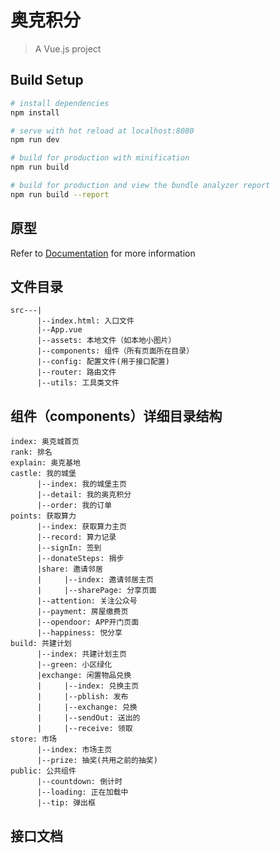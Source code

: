 # 奥克积分

> A Vue.js project

## Build Setup

``` bash
# install dependencies
npm install

# serve with hot reload at localhost:8080
npm run dev

# build for production with minification
npm run build

# build for production and view the bundle analyzer report
npm run build --report
```
## 原型
Refer to [Documentation](https://pro.modao.cc/app/TEs7jkqdfkXhL3q29XJEYvWhzrGpVt1#screen=s3D3C0A8E941540542138160) for more information

## 文件目录

```
src---|
      |--index.html: 入口文件
      |--App.vue
      |--assets: 本地文件（如本地小图片）
      |--components: 组件（所有页面所在目录）
      |--config: 配置文件(用于接口配置)
      |--router: 路由文件
      |--utils: 工具类文件
```

## 组件（components）详细目录结构

```
index: 奥克城首页
rank: 排名
explain: 奥克基地
castle: 我的城堡
      |--index: 我的城堡主页
      |--detail: 我的奥克积分
      |--order: 我的订单
points: 获取算力
      |--index: 获取算力主页
      |--record: 算力记录
      |--signIn: 签到
      |--donateSteps: 捐步
      |share: 邀请邻居
      |     |--index: 邀请邻居主页
      |     |--sharePage: 分享页面
      |--attention: 关注公众号
      |--payment: 房屋缴费页
      |--opendoor: APP开门页面
      |--happiness: 悦分享
build: 共建计划
      |--index: 共建计划主页
      |--green: 小区绿化
      |exchange: 闲置物品兑换
      |     |--index: 兑换主页
      |     |--pblish: 发布
      |     |--exchange: 兑换
      |     |--sendOut: 送出的
      |     |--receive: 领取
store: 市场
      |--index: 市场主页
      |--prize: 抽奖(共用之前的抽奖)
public: 公共组件
      |--countdown: 倒计时
      |--loading: 正在加载中
      |--tip: 弹出框
```

## 接口文档